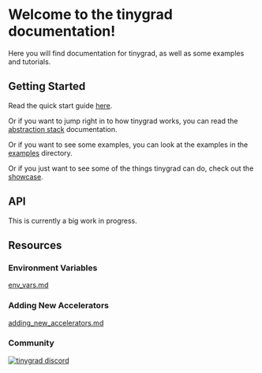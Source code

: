 # Welcome to the tinygrad documentation!

Here you will find documentation for tinygrad, as well as some examples and tutorials.

## Getting Started

Read the quick start guide [here](/docs-legacy/quickstart.md).

Or if you want to jump right in to how tinygrad works, you can read the [abstraction stack](/docs-legacy/abstractions2.py) documentation.

Or if you want to see some examples, you can look at the examples in the [examples](/examples) directory.

Or if you just want to see some of the things tinygrad can do, check out the [showcase](/docs-legacy/showcase.md).

## API

This is currently a big work in progress.

## Resources

### Environment Variables

[env_vars.md](/docs-legacy/env_vars.md)

### Adding New Accelerators

[adding_new_accelerators.md](/docs-legacy/adding_new_accelerators.md)

### Community

[![tinygrad discord](https://discordapp.com/api/guilds/1068976834382925865/widget.png?style=banner2)](https://discord.gg/ZjZadyC7PK)
